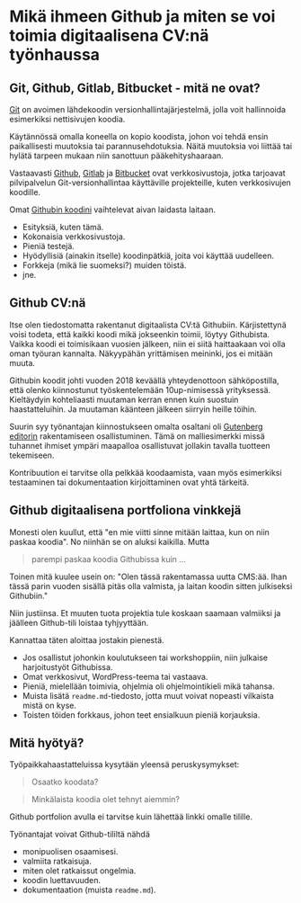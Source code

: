 # Mikä ihmeen Github ja miten se voi toimia digitaalisena CV:nä työnhaussa

## Git, Github, Gitlab, Bitbucket - mitä ne ovat?

[Git](https://git-scm.com/) on avoimen lähdekoodin versionhallintajärjestelmä, jolla voit hallinnoida esimerkiksi nettisivujen koodia.

Käytännössä omalla koneella on kopio koodista, johon voi tehdä ensin paikallisesti muutoksia tai parannusehdotuksia. Näitä muutoksia voi liittää tai hylätä tarpeen mukaan niin sanottuun pääkehityshaaraan.

Vastaavasti [Github](https://github.com/), [Gitlab](https://about.gitlab.com/) ja [Bitbucket](https://bitbucket.org/) ovat verkkosivustoja, jotka tarjoavat pilvipalvelun Git-versionhallintaa käyttäville projekteille, kuten verkkosivujen koodille.

Omat [Githubin koodini](https://github.com/samikeijonen?tab=repositories) vaihtelevat aivan laidasta laitaan.

- Esityksiä, kuten tämä.
- Kokonaisia verkkosivustoja.
- Pieniä testejä.
- Hyödyllisiä (ainakin itselle) koodinpätkiä, joita voi käyttää uudelleen.
- Forkkeja (mikä lie suomeksi?) muiden töistä.
- jne.

## Github CV:nä

Itse olen tiedostomatta rakentanut digitaalista CV:tä Githubiin. Kärjistettynä voisi todeta, että kaikki koodi mikä jokseenkin toimii, löytyy Githubista. Vaikka koodi ei toimisikaan vuosien jälkeen, niin ei siitä haittaakaan voi olla oman työuran kannalta. Näkyypähän yrittämisen meininki, jos ei mitään muuta.

Githubin koodit johti vuoden 2018 keväällä yhteydenottoon sähköpostilla, että olenko kiinnostunut työskentelemään 10up-nimisessä yrityksessä. Kieltäydyin kohteliaasti muutaman kerran ennen kuin suostuin haastatteluihin. Ja muutaman käänteen jälkeen siirryin heille töihin.

Suurin syy työnantajan kiinnostukseen omalta osaltani oli [Gutenberg editorin](https://github.com/WordPress/gutenberg) rakentamiseen osallistuminen. Tämä on malliesimerkki missä tuhannet ihmiset ympäri maapalloa osallistuvat jollakin tavalla tuotteen tekemiseen. 

Kontribuution ei tarvitse olla pelkkää koodaamista, vaan myös esimerkiksi testaaminen tai dokumentaation kirjoittaminen ovat yhtä tärkeitä.

## Github digitaalisena portfoliona vinkkejä

Monesti olen kuullut, että "en mie viitti sinne mitään laittaa, kun on niin paskaa koodia". No niinhän se on aluksi kaikilla. Mutta

> parempi paskaa koodia Githubissa kuin ...

Toinen mitä kuulee usein on: "Olen tässä rakentamassa uutta CMS:ää. Ihan tässä parin vuoden sisällä pitäs olla valmista, ja laitan koodin sitten julkiseksi Githubiin."

Niin justiinsa. Et muuten tuota projektia tule koskaan saamaan valmiiksi ja jäälleen Github-tili loistaa tyhjyyttään.

Kannattaa täten aloittaa jostakin pienestä.

- Jos osallistut johonkin koulutukseen tai workshoppiin, niin julkaise harjoitustyöt Githubissa.
- Omat verkkosivut, WordPress-teema tai vastaava.
- Pieniä, mielellään toimivia, ohjelmia oli ohjelmointikieli mikä tahansa.
- Muista lisätä `readme.md`-tiedosto, jotta muut voivat nopeasti vilkaista mistä on kyse.
- Toisten töiden forkkaus, johon teet ensialkuun pieniä korjauksia.

## Mitä hyötyä?

Työpaikkahaastatteluissa kysytään yleensä peruskysymykset:

> Osaatko koodata?

> Minkälaista koodia olet tehnyt aiemmin?

Github portfolion avulla ei tarvitse kuin lähettää linkki omalle tilille.

Työnantajat voivat Github-tililtä nähdä

- monipuolisen osaamisesi.
- valmiita ratkaisuja. 
- miten olet ratkaissut ongelmia.
- koodin luettavuuden. 
- dokumentaation (muista `readme.md`).
